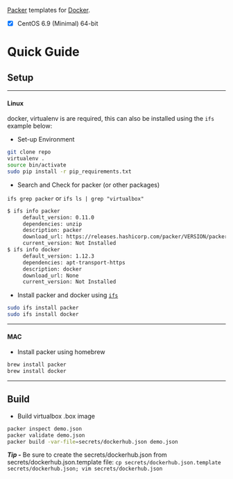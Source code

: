 [Packer](http://packer.io) templates for [Docker](https://www.docker.com/).

- [x] CentOS 6.9 (Minimal) 64-bit


# Quick Guide
## Setup
---
#### Linux
docker, virtualenv is are required, this can also be installed using the `ifs` example below:

* Set-up Environment
```bash
git clone repo
virtualenv .
source bin/activate
sudo pip install -r pip_requirements.txt
```
* Search and Check for packer (or other packages)

`ifs grep packer`
 or
 `ifs ls | grep "virtualbox"`

 ```bash
$ ifs info packer
      default_version: 0.11.0
      dependencies: unzip
      description: packer
      download_url: https://releases.hashicorp.com/packer/VERSION/packer_VERSION_linux_amd64.zip
      current_version: Not Installed
$ ifs info docker
      default_version: 1.12.3
      dependencies: apt-transport-https
      description: docker
      download_url: None
      current_version: Not Installed

```
* Install packer and docker using [`ifs`](https://github.com/cbednarski/ifs-python)
```bash
sudo ifs install packer
sudo ifs install docker
```
---
#### MAC

* Install packer using homebrew
```bash
brew install packer
brew install docker
```
---

## Build
* Build virtualbox .box image
```bash
packer inspect demo.json
packer validate demo.json
packer build -var-file=secrets/dockerhub.json demo.json
```
***Tip -***
Be sure to create the secrets/dockerhub.json from secrets/dockerhub.json.template file: `cp secrets/dockerhub.json.template secrets/dockerhub.json; vim secrets/dockerhub.json`
